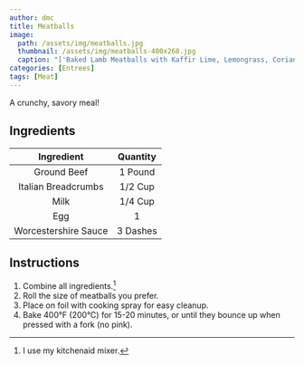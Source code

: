 ```yaml
---
author: dmc
title: Meatballs
image:
  path: /assets/img/meatballs.jpg
  thumbnail: /assets/img/meatballs-400x268.jpg
  caption: "['Baked Lamb Meatballs with Kaffir Lime, Lemongrass, Coriander'] by [avlxyz] is licensed under [CC BY-SA 2.0]"
categories: [Entrees]
tags: [Meat]
---
```


A crunchy, savory meal!

## Ingredients

| Ingredient | Quantity |
|:-:|:-:|
| Ground Beef | 1 Pound |
| Italian Breadcrumbs | 1/2 Cup |
| Milk | 1/4 Cup |
| Egg | 1 |
| Worcestershire Sauce | 3 Dashes |

## Instructions

1. Combine all ingredients.[^1]
2. Roll the size of meatballs you prefer.
3. Place on foil with cooking spray for easy cleanup.
4. Bake 400&deg;F (200&deg;C) for 15-20 minutes, or until they bounce up when pressed with a fork (no pink).

[^1]: I use my kitchenaid mixer.
